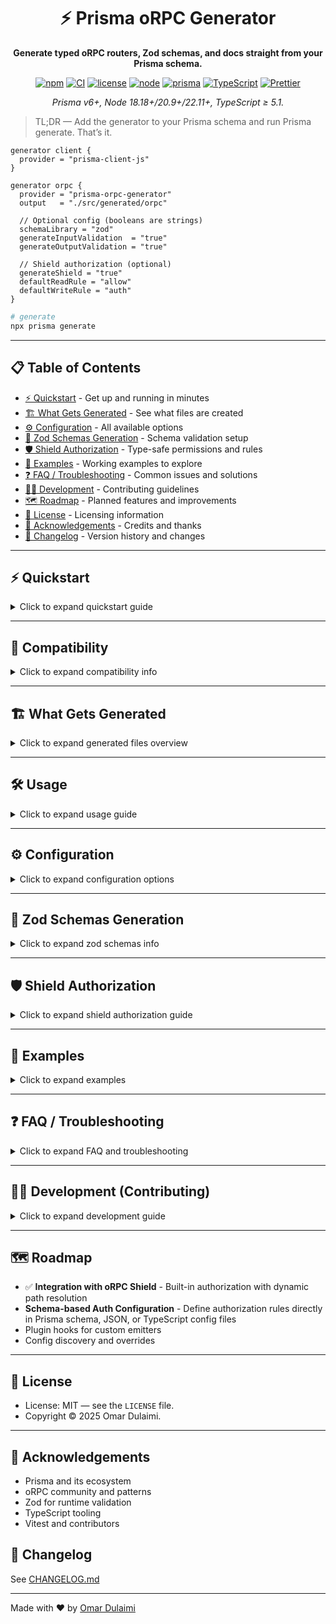 <div align="center">

<h1>⚡ Prisma oRPC Generator</h1>
<p><strong>Generate typed oRPC routers, Zod schemas, and docs straight from your Prisma schema.</strong></p>

<p>
  <a href="https://www.npmjs.com/package/prisma-orpc-generator"><img alt="npm" src="https://img.shields.io/npm/v/prisma-orpc-generator?style=flat&label=npm"></a>
  <a href="https://github.com/omar-dulaimi/prisma-orpc-generator/actions"><img alt="CI" src="https://img.shields.io/github/actions/workflow/status/omar-dulaimi/prisma-orpc-generator/release.yml?branch=master&label=CI&style=flat"></a>
  <a href="LICENSE"><img alt="license" src="https://img.shields.io/badge/license-MIT-blue.svg?style=flat"></a>
  <a href="#quickstart"><img alt="node" src="https://img.shields.io/badge/node-18.18%2B%20%7C%2020.9%2B%20%7C%2022.11%2B-2ea44f?style=flat"></a>
  <a href="#compatibility"><img alt="prisma" src="https://img.shields.io/badge/prisma-6%2B-2D3748?style=flat"></a>
  <a href="tsconfig.json"><img alt="TypeScript" src="https://img.shields.io/badge/TypeScript-%E2%89%A5%205.1-3178C6?style=flat"></a>
  <a href=".prettierrc"><img alt="Prettier" src="https://img.shields.io/badge/Code%20Style-Prettier-F7B93E?style=flat"></a>
</p>

<p><em>Prisma v6+, Node 18.18+/20.9+/22.11+, TypeScript ≥ 5.1.</em></p>
</div>

> TL;DR — Add the generator to your Prisma schema and run Prisma generate. That’s it.

```prisma
generator client {
  provider = "prisma-client-js"
}

generator orpc {
  provider = "prisma-orpc-generator"
  output   = "./src/generated/orpc"

  // Optional config (booleans are strings)
  schemaLibrary = "zod"
  generateInputValidation  = "true"
  generateOutputValidation = "true"

  // Shield authorization (optional)
  generateShield = "true"
  defaultReadRule = "allow"
  defaultWriteRule = "auth"
}
```

```bash
# generate
npx prisma generate
```

---

## 📋 Table of Contents

- [⚡ Quickstart](#quickstart) - Get up and running in minutes
- [🏗️ What Gets Generated](#what-gets-generated) - See what files are created
- [⚙️ Configuration](#configuration) - All available options
- [🔧 Zod Schemas Generation](#zod-schemas-generation) - Schema validation setup
- [🛡️ Shield Authorization](#shield-authorization) - Type-safe permissions and rules
- [🧪 Examples](#examples) - Working examples to explore
- [❓ FAQ / Troubleshooting](#faq--troubleshooting) - Common issues and solutions
- [🧑‍💻 Development](#development-contributing) - Contributing guidelines
- [🗺️ Roadmap](#roadmap) - Planned features and improvements
- [📄 License](#license) - Licensing information
- [🙏 Acknowledgements](#acknowledgements) - Credits and thanks
- [📝 Changelog](#changelog) - Version history and changes

---

<a id="quickstart"></a>
## ⚡ Quickstart

<details>
<summary>Click to expand quickstart guide</summary>

**Prerequisites**
- Node: 18.18.0+, 20.9.0+, or 22.11.0+
- Prisma CLI (v6+) in your project
- TypeScript ≥ 5.1.0 recommended

**Install**
```bash
# npm
npm install -D prisma-orpc-generator zod prisma @prisma/client

# pnpm
pnpm add -D prisma-orpc-generator zod prisma @prisma/client

# yarn
yarn add -D prisma-orpc-generator zod prisma @prisma/client
```

Add the generator (minimal)
```prisma
generator client {
  provider = "prisma-client-js"
}

generator orpc {
  provider = "prisma-orpc-generator"
  output   = "./src/generated/orpc"
}
```
**Generate**
```bash
npx prisma generate
```

</details>

---

<a id="compatibility"></a>
## 🧩 Compatibility

<details>
<summary>Click to expand compatibility info</summary>
- Prisma ORM: v6+
- Node.js minimums for Prisma v6:
  - 18.18.0+
  - 20.9.0+
  - 22.11.0+
  - Not supported: 16, 17, 19, 21
- TypeScript: ≥ 5.1.0

</details>

---

<a id="what-gets-generated"></a>
## 🏗️ What Gets Generated

<details>
<summary>Click to expand generated files overview</summary>
A generated surface mirroring your domain:

```
src/generated/orpc/
├─ routers/
│  ├─ models/           # per-model routers
│  └─ helpers/          # common utilities
├─ tests/               # generated tests
├─ zod-schemas/         # zod (if enabled)
└─ documentation/       # docs (if enabled)
```

Explore the example outputs:
- Routers: [examples/basic/src/generated/orpc/routers](examples/basic/src/generated/orpc/routers)
- Zod schemas: [examples/basic/src/generated/orpc/zod-schemas](examples/basic/src/generated/orpc/zod-schemas)
- Tests: [examples/basic/src/generated/orpc/tests](examples/basic/src/generated/orpc/tests)
- Docs: [examples/basic/src/generated/orpc/documentation](examples/basic/src/generated/orpc/documentation)

</details>

---

<a id="usage"></a>
## 🛠️ Usage

<details>
<summary>Click to expand usage guide</summary>
- Runs as part of Prisma’s generator pipeline.
- Default output directory is `./src/generated/orpc` (configurable via the generator block).
- Import the generated code into your server/app. See the runnable example server in [examples/basic/src/server.ts](examples/basic/src/server.ts).

Tip: Browse the example’s generated root for real structure: [examples/basic/src/generated/orpc](examples/basic/src/generated/orpc).

</details>

---

<a id="configuration"></a>
## ⚙️ Configuration

<details>
<summary>Click to expand configuration options</summary>
Where configuration lives
- Inside your generator block in [schema.prisma](examples/basic/schema.prisma)
- Booleans are strings: "true"/"false"; numbers as strings are supported

Validated against [src/config/schema.ts](src/config/schema.ts). Below are the most commonly used options.

Core options
| Option | Type | Default | Values | Description |
|---|---|---|---|---|
| output | string | ./src/generated/orpc | — | Directory for generated oRPC artifacts |
| schemaLibrary | enum | "zod" | zod | Schema validation library |
| generateInputValidation | boolean (string) | "true" | "true", "false" | Emit Zod validation for inputs |
| generateOutputValidation | boolean (string) | "true" | "true", "false" | Emit Zod validation for outputs |
| strictValidation | boolean (string) | "true" | "true", "false" | Stricter Zod shapes for safety |
| zodSchemasOutputPath | string | ./zod-schemas | — | Relative path (under output) for Zod files |
| externalZodImportPath | string | ./zod-schemas | — | Module/path used when importing Zod schemas |
| zodDateTimeStrategy | enum | "coerce" | "date", "coerce", "isoString" | How DateTime fields are modeled in Zod |
| zodConfigPath | string | — | — | Path to custom zod.config.json file (relative to schema or absolute) |

Operational options
| Option | Type | Default | Values | Description |
|---|---|---|---|---|
| generateModelActions | string list | all | see note | Comma-separated actions to emit (see note below) |
| showModelNameInProcedure | boolean (string) | "true" | "true", "false" | Prefix procedures with model name |
| enableSoftDeletes | boolean (string) | "false" | "true", "false" | Add soft-delete semantics where applicable |
| generateRelationResolvers | boolean (string) | "true" | "true", "false" | Emit helpers to resolve relations |
| wrapResponses | boolean (string) | "false" | "true", "false" | Wrap handler results in an envelope |

DX and formatting
| Option | Type | Default | Values | Description |
|---|---|---|---|---|
| useBarrelExports | boolean (string) | "true" | "true", "false" | Generate index.ts barrel exports |
| codeStyle | enum | "prettier" | "prettier", "none" | Format generated code with Prettier |
| generateDocumentation | boolean (string) | "false" | "true", "false" | Generate API documentation |
| generateTests | boolean (string) | "false" | "true", "false" | Generate test files |
| enableDebugLogging | boolean (string) | "false" | "true", "false" | Extra logs during generation |

Runtime and integration
| Option | Type | Default | Values | Description |
|---|---|---|---|---|
| prismaClientPath | string | @prisma/client | — | Import path for PrismaClient |
| contextPath | string | "" | — | Optional path to your app's Context module |
| serverPort | number (string) | 3000 | — | Port used by optional docs/server helpers |
| apiPrefix | string | "" | — | Prefix used by optional docs/server helpers |
| apiTitle | string | Generated API | — | API title for documentation |
| apiDescription | string | Auto-generated API from Prisma schema | — | API description for documentation |
| apiVersion | string | 1.0.0 | — | API version for documentation |

Shield / Authorization
| Option | Type | Default | Values | Description |
|---|---|---|---|---|
| generateShield | boolean (string) | "true" | "true", "false" | Enable shield generation |
| shieldPath | string | — | — | Path to custom shield file (relative to output dir) |
| defaultReadRule | enum | "allow" | "allow", "deny", "auth" | Default rule for read operations |
| defaultWriteRule | enum | "auth" | "auth", "deny", "admin" | Default rule for write operations |
| denyErrorCode | string | "FORBIDDEN" | — | Error code for denied access |
| debug | boolean (string) | "false" | "true", "false" | Enable debug logging |
Notes
- generateModelActions supports: create, createMany, findFirst, findFirstOrThrow, findMany, findUnique, findUniqueOrThrow, update, updateMany, upsert, delete, deleteMany, aggregate, groupBy, count, findRaw, aggregateRaw.
- Booleans are strings in Prisma generator config: use "true" or "false".
- The full, authoritative shape lives in [src/config/schema.ts](src/config/schema.ts).

<details>
<summary>Example: focused configuration with Zod and docs</summary>

```prisma
generator orpc {
  provider = "prisma-orpc-generator"
  output   = "./src/generated/orpc"

  schemaLibrary             = "zod"
  zodDateTimeStrategy       = "coerce"
  generateInputValidation   = "true"
  generateOutputValidation  = "true"
  generateDocumentation     = "true"
  useBarrelExports          = "true"
  codeStyle                 = "prettier"
}
```
</details>

</details>

---

<a id="zod-schemas-generation"></a>
## 🔧 Zod Schemas Generation

<details>
<summary>Click to expand zod schemas info</summary>

This generator leverages [prisma-zod-generator](https://github.com/omar-dulaimi/prisma-zod-generator) to create Zod schemas from your Prisma models. Here's how the process works:

### Generation Process

1. **Automatic Integration**: When `schemaLibrary = "zod"` is set, the generator automatically calls `prisma-zod-generator` 
2. **Configuration Management**: Creates a `zod.config.json` file with optimized settings for oRPC usage
3. **Schema Output**: Generates Zod schemas in the `zod-schemas/` subdirectory of your output path
4. **Import Integration**: Generated oRPC routers automatically import and use these schemas for validation

### Configuration File

The generator creates a minimal `zod.config.json` file:

```json
{
  "mode": "full",
  "output": "./zod-schemas"
}
```

Additional settings are only added when they differ from defaults:

```json
{
  "mode": "full", 
  "output": "./zod-schemas",
  "dateTimeStrategy": "date"
}
```

### DateTime Handling Strategy

The `zodDateTimeStrategy` option controls how Prisma DateTime fields are modeled in Zod schemas:

| Strategy | Zod Schema | Description | prisma-zod-generator equivalent |
|---|---|---|---|
| `"coerce"` (default) | `z.coerce.date()` | Automatically converts strings/numbers to Date objects | `dateTimeStrategy: "coerce"` |
| `"date"` | `z.date()` | Requires actual Date objects, no conversion | `dateTimeStrategy: "date"` |
| `"isoString"` | `z.string().regex(ISO).transform()` | Validates ISO string format, transforms to Date | `dateTimeStrategy: "isoString"` |

### Custom Zod Configuration

For advanced use cases, you can provide your own `zod.config.json`:

```prisma
generator orpc {
  provider = "prisma-orpc-generator"
  output   = "./src/generated/orpc"
  
  zodConfigPath = "./custom-zod.config.json"  // Path to your config file
}
```

When `zodConfigPath` is specified:
- The generator uses your existing configuration
- oRPC-specific settings are passed as generator options instead of modifying the config file
- Your custom configuration takes precedence

### File Structure

Generated Zod schemas follow this structure:

```
src/generated/orpc/
├─ zod-schemas/
│  ├─ index.ts           # Barrel exports
│  ├─ objects/           # Model schemas
│  │  ├─ UserSchema.ts
│  │  └─ PostSchema.ts
│  └─ inputTypeSchemas/  # Input validation schemas
│     ├─ UserCreateInput.ts
│     └─ UserUpdateInput.ts
└─ routers/              # oRPC routers (import from ../zod-schemas)
```

</details>

---

<a id="shield-authorization"></a>
## 🛡️ Shield Authorization

<details>
<summary>Click to expand shield authorization guide</summary>

The generator can automatically generate [orpc-shield](https://github.com/omar-dulaimi/orpc-shield) configurations for type-safe authorization. Shield provides declarative rules, composable operators, and path-based permissions.

### Shield Configuration

Add shield options to your generator config:

```prisma
generator orpc {
  provider = "prisma-orpc-generator"
  output   = "./src/generated/orpc"

  // Enable shield generation
  generateShield = "true"

  // Option 1: Auto-generate shield rules
  defaultReadRule  = "allow"  // "allow", "deny", "auth"
  defaultWriteRule = "auth"   // "auth", "deny", "admin"

  // Option 2: Use custom shield file (relative to output dir)
  // shieldPath = "../auth/my-custom-shield"

  // Error handling
  denyErrorCode = "FORBIDDEN"
  debug = "false"
}
```

### What Gets Generated

Shield generation creates:

```
src/generated/orpc/
├─ shield.ts              # Shield rules and permissions (auto-generated)
├─ routers/
│  ├─ index.ts           # App router with shield exports
│  └─ helpers/
│     └─ createRouter.ts # Base router with shield middleware integration
```

**When `shieldPath` is provided:** The generator skips auto-generation and dynamically integrates your custom shield file into the generated middleware chain.

### Dynamic Shield Path Resolution ✨

The generator now features **smart dynamic path resolution** for shield files. When you specify a `shieldPath`, the generator automatically:

- ✅ **Resolves relative paths** from your project structure
- ✅ **Handles different output directory layouts** 
- ✅ **Integrates shield middleware** using the proper oRPC pattern
- ✅ **Generates correct import paths** regardless of nesting depth
- ✅ **Applies middleware to all generated procedures** through inheritance

**Example Generated Integration:**
```typescript
// In src/generated/orpc/routers/helpers/createRouter.ts
import { permissions } from '../../../../custom-shield';
export const or = os.$context<Context>().use(permissions);
```

### Using Custom Shield Files

For advanced use cases, you can provide your own shield file instead of auto-generation:

```prisma
generator orpc {
  provider = "prisma-orpc-generator"
  output   = "./src/generated/orpc"

  generateShield = "true"
  shieldPath = "../../src/custom-shield"  // Dynamically resolved!
}
```

**Supported Path Formats:**
- Relative paths: `"../../src/auth/shield"`
- Project root relative: `"src/auth/shield"`  
- Absolute paths: `"/absolute/path/to/shield"`

Your custom shield file should export a `permissions` object:

```typescript
// src/custom-shield.ts
import { rule, allow, deny, shield, or } from 'orpc-shield';
import type { Context } from '../generated/orpc/routers/helpers/createRouter';

const isAuthenticated = rule<Context>()(({ ctx }) => !!ctx.user);
const isAdmin = rule<Context>()(({ ctx }) => ctx.user?.role === 'admin');
const isOwner = rule<Context>()(({ ctx, input }) => {
  return ctx.user?.id === (input as any)?.userId;
});

export const permissions = shield<Context>({
  user: {
    userFindMany: allow,           // Match generated procedure names
    userCreate: isAuthenticated,   
    userUpdate: isAuthenticated,
    userDelete: or(isAdmin, isOwner),
    userDeleteMany: deny,          // Explicitly deny dangerous operations
  },
  post: {
    postFindMany: allow,
    postCreate: isAuthenticated,
    postUpdate: isAuthenticated,
    postDelete: isAuthenticated,
  },
}, {
  denyErrorCode: 'FORBIDDEN',      // Maps to HTTP 403
  debug: true,                     // Enable debug logging
  allowExternalErrors: true,       // Allow detailed error messages
});
```

**Important:** Shield procedure names should match your generated router names (e.g., `userCreate`, `postFindMany`).

**Note:** When using `shieldPath`, the generator will skip auto-generation and use your custom shield file instead.

### Generated Shield Rules

The generator creates rules based on your Prisma models:

```typescript
// Built-in rules
const isAuthenticated = rule<Context>()(({ ctx }) => !!ctx.user);
const isAdmin = rule<Context>()(({ ctx }) => ctx.user?.role === 'admin');

// Model-specific rules
const canReadUser = allow;           // Read operations: allow
const canWriteUser = isAuthenticated; // Write operations: require auth

// Shield configuration
export const permissions = shield<Context>({
  user: {
    list: canReadUser,
    findById: canReadUser,
    create: canWriteUser,
    update: canWriteUser,
    delete: canWriteUser,
  },
  post: {
    list: allow,
    create: isAuthenticated,
    update: isAuthenticated,
  },
});
```

### Using Shield in Your Server

Import and use the generated shield:

```typescript
import { appRouter, permissions } from './generated/orpc/routers';

// Apply shield at server level
const server = createServer(appRouter, {
  // Shield is applied via middleware
  middleware: [permissions]
});

// Or use with oRPC handlers
import { OpenAPIHandler } from '@orpc/openapi';

const handler = new OpenAPIHandler(appRouter, {
  // Shield permissions are automatically applied
  interceptors: [/* your interceptors */]
});
```

### Context Requirements

Shield rules expect a `Context` with user information:

```typescript
interface Context {
  prisma: PrismaClient;
  user?: {
    id: string;
    email?: string;
    name?: string;
    roles?: string[];
    permissions?: string[];
  };
}
```

### Customization

Override default rules by modifying the generated `shield.ts`:

```typescript
// Custom rule for post ownership
const isPostOwner = rule<Context>()(({ ctx, input }) => {
  return ctx.user?.id === (input as any)?.authorId;
});

// Use in shield config
const permissions = shield<Context>({
  post: {
    update: and(isAuthenticated, isPostOwner), // Auth + ownership
    delete: or(isAdmin, isPostOwner),          // Admin or owner
  },
});
```

### Shield Options

| Option | Type | Default | Description |
|---|---|---|---|
| `generateShield` | boolean | `"true"` | Enable shield generation |
| `shieldPath` | string | — | Path to custom shield file with dynamic resolution |
| `defaultReadRule` | enum | `"allow"` | Default rule for read operations |
| `defaultWriteRule` | enum | `"auth"` | Default rule for write operations |
| `denyErrorCode` | string | `"FORBIDDEN"` | Error code for denied access |
| `debug` | boolean | `"false"` | Enable debug logging |

</details>

---

<a id="examples"></a>
## 🧪 Examples

<details>
<summary>Click to expand examples</summary>
Run the repo example end-to-end
```bash
npm run example:basic
```

What it does
- Builds the generator
- Generates Prisma artifacts
- Seeds a local DB
- Starts a small server using the generated routers/schemas

Notable files
- Server: [examples/basic/src/server.ts](examples/basic/src/server.ts)
- Seed: [examples/basic/src/seed.ts](examples/basic/src/seed.ts)
- Lib utilities: [examples/basic/src/lib](examples/basic/src/lib)
- Example scripts: [examples/basic/package.json](examples/basic/package.json)

</details>

---

<a id="faq--troubleshooting"></a>
## ❓ FAQ / Troubleshooting

<details>
<summary>Click to expand FAQ and troubleshooting</summary>
Prisma version mismatch
- Symptom: generator fails or types not aligned
- Action: ensure Prisma v6+ in dev deps and runtime
  - `npm i -D prisma @prisma/client`
  - Regenerate: `npx prisma generate`

Node version or ESM issues
- Symptom: runtime errors about module type or syntax
- Action: use Node 18.18.0+, 20.9.0+, or 22.11.0+; align package type with your build, then rebuild `npm run build`

Generated path is unexpected
- Symptom: files not where you expect
- Action: verify your generator output path and config; compare with [examples/basic/src/generated/orpc](examples/basic/src/generated/orpc)

Schema/config validation failures
- Symptom: errors referencing invalid options
- Action: check inputs against [src/config/schema.ts](src/config/schema.ts); fix paths/booleans; re-run generation

Docs not emitted
- Symptom: documentation folder missing
- Action: set `generateDocumentation = "true"` and inspect [src/generators/documentation-generator.ts](src/generators/documentation-generator.ts)

Shield path resolution errors
- Symptom: "Cannot find module" errors for shield imports
- Action: verify `shieldPath` points to correct file; check file exports `permissions` object; ensure path is relative to project root or absolute
- Note: generator now handles dynamic path resolution automatically for common directory structures

</details>

---

<a id="development-contributing"></a>
## 🧑‍💻 Development (Contributing)

<details>
<summary>Click to expand development guide</summary>
Repo quicklinks
- Source: [src/](src)
- Generators: [src/generators/](src/generators)
- Entry point: [src/bin.ts](src/bin.ts)
- Public exports: [src/index.ts](src/index.ts)
- Tests: [tests/](tests)

Local dev loop
```bash
npm run dev         # watch build
npm run build       # one-off build
npm run lint        # lint
npm run lint:fix    # lint + fix
npm run format      # prettier
npm run typecheck   # types only
```

Local development (monorepo) provider example
```prisma
generator orpc {
  provider = "../../lib/bin.js" // relative path to built generator
  output   = "./src/generated/orpc"
}
```

Testing
```bash
npm test               # unit/integration
npm run test:watch     # watch
npm run test:e2e       # Prisma-backed CRUD
npm run test:coverage  # coverage
```

Conventions
- Conventional Commits
- Ensure `npm run build` and `npm run typecheck` pass before PR
- Update [README.md](README.md) if flags/outputs change

</details>

---

<a id="roadmap"></a>
## 🗺️ Roadmap

- ✅ **Integration with oRPC Shield** - Built-in authorization with dynamic path resolution
- **Schema-based Auth Configuration** - Define authorization rules directly in Prisma schema, JSON, or TypeScript config files
- Plugin hooks for custom emitters
- Config discovery and overrides

---

<a id="license"></a>
## 📄 License

- License: MIT — see the `LICENSE` file.
- Copyright © 2025 Omar Dulaimi.

---

<a id="acknowledgements"></a>
## 🙏 Acknowledgements

- Prisma and its ecosystem
- oRPC community and patterns
- Zod for runtime validation
- TypeScript tooling
- Vitest and contributors

<a id="changelog"></a>
## 📝 Changelog

See [CHANGELOG.md](CHANGELOG.md)

---

Made with ❤️ by [Omar Dulaimi](https://github.com/omar-dulaimi)
